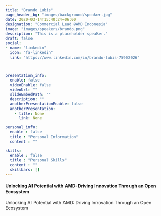 ```yaml
---
title: "Brando Lubis"
page_header_bg: "images/background/speaker.jpg"
date: 2020-03-14T15:40:24+06:00
designation: "Commercial Lead @AMD Indonesia"
image: "images/speakers/brando.png"
description: "This is a placeholder speaker."
draft: false
social:
- name: "linkedin"
  icon: "fa-linkedin"
  link: "https://www.linkedin.com/in/brando-lubis-75907026"



presentation_info:
  enable: false
  videoEnable: false
  videoUrl: ""
  slideEmbedPath: ""
  description: ""
  anotherPresentationEnable: false
  anotherPresentation:
    - title: None
      link: None

personal_info:
  enable : false
  title : "Personal Information"
  content : ""

skills:
  enable : false
  title : "Personal Skills"
  content : ""
  skillbars: []
---
```


#### Unlocking AI Potential with AMD: Driving Innovation Through an Open Ecosystem

Unlocking AI Potential with AMD: Driving Innovation Through an Open Ecosystem
